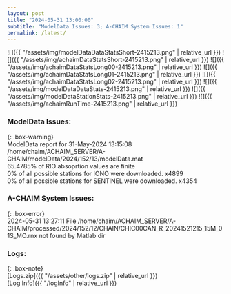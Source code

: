```yaml
---
layout: post
title: "2024-05-31 13:00:00"
subtitle: "ModelData Issues: 3; A-CHAIM System Issues: 1"
permalink: /latest/
---
```


![]({{ "/assets/img/modelDataDataStatsShort-2415213.png" | relative_url }})
![]({{ "/assets/img/achaimDataStatsShort-2415213.png" | relative_url }})
![]({{ "/assets/img/achaimDataStatsLong00-2415213.png" | relative_url }})
![]({{ "/assets/img/achaimDataStatsLong01-2415213.png" | relative_url }})
![]({{ "/assets/img/achaimDataStatsLong02-2415213.png" | relative_url }})
![]({{ "/assets/img/modelDataDataStats-2415213.png" | relative_url }})
![]({{ "/assets/img/modelDataStationStats-2415213.png" | relative_url }})
![]({{ "/assets/img/achaimRunTime-2415213.png" | relative_url }})


### ModelData Issues:  
  
{: .box-warning}  
 ModelData report for 31-May-2024 13:15:08   
 /home/chaim/ACHAIM_SERVER/A-CHAIM/modelData/2024/152/13/modelData.mat   
 65.4785% of RIO absoprtion values are finite   
 0% of all possible stations for IONO were downloaded. x4899   
 0% of all possible stations for SENTINEL were downloaded. x4354   
  
### A-CHAIM System Issues:  
  
{: .box-error}  
2024-05-31 13:27:11 File /home/chaim/ACHAIM_SERVER/A-CHAIM/processed/2024/152/12/CHAIN/CHIC00CAN_R_20241521215_15M_01S_MO.rnx not found by Matlab dir  

### Logs:  
  
{: .box-note}  
[Logs.zip]({{ "/assets/other/logs.zip" | relative_url }})  
[Log Info]({{ "/logInfo" | relative_url }})  
